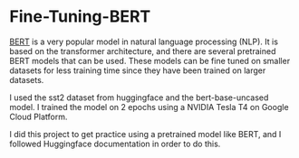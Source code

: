 # Fine-Tuning-BERT

[BERT](https://en.wikipedia.org/wiki/BERT_(language_model)) is a very popular model in natural language processing (NLP).  It is based on the transformer architecture, and there are several pretrained BERT models that can be used.  These models can be fine tuned on smaller datasets for less training time since they have been trained on larger datasets.  

I used the sst2 dataset from huggingface and the bert-base-uncased model.  I trained the model on 2 epochs using a NVIDIA Tesla T4 on Google Cloud Platform.  

I did this project to get practice using a pretrained model like BERT, and I followed Huggingface documentation in order to do this.
